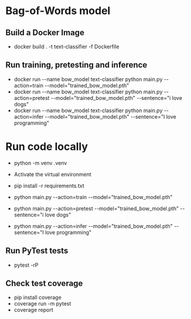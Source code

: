 # Bag-of-Words model

## Build a Docker Image
- docker build . -t text-classifier -f Dockerfile

## Run training, pretesting and inference
- docker run --name bow_model text-classifier python main.py --action=train --model="trained_bow_model.pth"
- docker run --name bow_model text-classifier python main.py --action=pretest --model="trained_bow_model.pth" --sentence="i love dogs"
- docker run --name bow_model text-classifier python main.py --action=infer --model="trained_bow_model.pth" --sentence="I love programming"

# Run code locally
- python -m venv .venv
- Activate the virtual environment
- pip install -r requirements.txt

- python main.py --action=train --model="trained_bow_model.pth"
- python main.py --action=pretest --model="trained_bow_model.pth" --sentence="i love dogs"
- python main.py --action=infer --model="trained_bow_model.pth" --sentence="I love programming"

## Run PyTest tests
- pytest -rP

## Check test coverage
- pip install coverage
- coverage run -m pytest
- coverage report